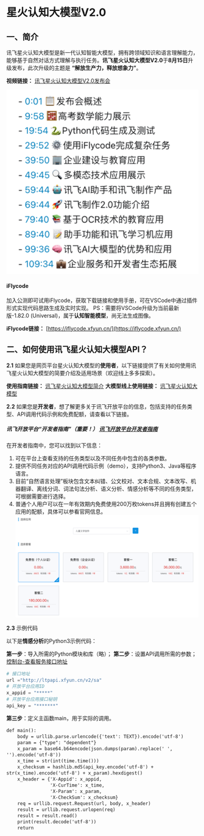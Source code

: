 # 星火认知大模型V2.0
## 一、简介
讯飞星火认知大模型是新一代认知智能大模型，拥有跨领域知识和语言理解能力，能够基于自然对话方式理解与执行任务。**讯飞星火认知大模型V2.0**于**8月15日**升级发布，此次升级的主题是 **“解放生产力，释放想象力”**。

**视频链接：** [讯飞星火认知大模型V2.0发布会](https://www.bilibili.com/video/BV1gp4y1E7pP/?spm_id_from=333.337.search-card.all.click&vd_source=55e8459296bb94d4df014d6d98fb2439)

![星火认知大模型V2.0](image.png)

#### iFlycode

加入公测即可试用iFlycode，获取下载链接和使用手册，可在VSCode中通过插件形式实现代码思路生成及实时实现。
PS：需要将VSCode升级为当前最新版-1.82.0 (Universal)，属于**认知智能模型**，尚无法生成图像。

**iFlycode链接：** [https://iflycode.xfyun.cn/](https://iflycode.xfyun.cn/)

## 二、如何使用讯飞星火认知大模型API？

**2.1** 如果您是网页平台星火认知大模型的**使用者**，以下链接提供了有关如何使用讯飞星火认知大模型的简要介绍及适用场景（欢迎线上多多探索）。

**使用指南链接：** [讯飞星火认知大模型简介](https://handsome-man.blog.csdn.net/article/details/132091788)
**大模型线上使用链接：** [讯飞星火认知大模型](https://xinghuo.xfyun.cn/desk)

**2.2** 如果您是**开发者**，想了解更多关于讯飞开放平台的信息，包括支持的任务类型、API调用代码示例和免费配额，请查看以下链接。
##### 讯飞开放平台“开发者指南”（重要！） [讯飞开放平台开发者指南](https://www.xfyun.cn/doc/platform/quickguide.html)

在开发者指南中，您可以找到以下信息：

1. 可在平台上查看支持的任务类型以及不同任务中包含的各类参数。
2. 提供不同任务对应的API调用代码示例（demo），支持Python3、Java等程序语言。
3. 目前“自然语言处理”板块包含文本纠错、公文校对、文本合规、文本改写、机器翻译、离线分词、词法句法分析、语义分析、情感分析等不同的任务类型，可根据需要进行选择。
4. 普通个人用户可以在一年有效期内免费使用200万枚tokens并且拥有创建五个应用的配额，具体可以参看官网信息。
![示例代码](image-1.png)

**2.3** 示例代码

以下是**情感分析**的Python3示例代码：

**第一步**：导入所需的Python模块和库（略）；
**第二步**：设置API调用所需的参数；[控制台-查看服务接口地址](https://console.xfyun.cn/app/myapp)
```python
# 接口地址
url ="http://ltpapi.xfyun.cn/v2/sa"
# 开放平台应用ID
x_appid = "*****"
# 开放平台应用接口秘钥
api_key = "*******"
```
**第三步**：定义主函数main，用于实际的调用。
```
def main():
    body = urllib.parse.urlencode({'text': TEXT}).encode('utf-8')
    param = {"type": "dependent"}
    x_param = base64.b64encode(json.dumps(param).replace(' ', '').encode('utf-8'))
    x_time = str(int(time.time()))
    x_checksum = hashlib.md5(api_key.encode('utf-8') + str(x_time).encode('utf-8') + x_param).hexdigest()
    x_header = {'X-Appid': x_appid,
                'X-CurTime': x_time,
                'X-Param': x_param,
                'X-CheckSum': x_checksum}
    req = urllib.request.Request(url, body, x_header)
    result = urllib.request.urlopen(req)
    result = result.read()
    print(result.decode('utf-8'))
    return
```

